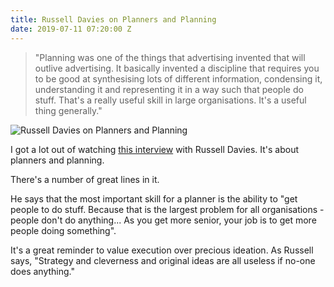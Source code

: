 ```yaml
---
title: Russell Davies on Planners and Planning
date: 2019-07-11 07:20:00 Z
---
```


> "Planning was one of the things that advertising invented that will outlive advertising. It basically invented a discipline that requires you to be good at synthesising lots of different information, condensing it, understanding it and representing it in a way such that people do stuff. That's a really useful skill in large organisations. It's a useful thing generally."

![Russell Davies on Planners and Planning](/uploads/Screenshot%202019-07-12%20at%2020.15.16.png)

I got a lot out of watching [this interview](https://vimeo.com/99675815) with Russell Davies. It's about planners and planning.

There's a number of great lines in it. 

He says that the most important skill for a planner is the ability to "get people to do stuff. Because that is the largest problem for all organisations - people don't do anything... As you get more senior, your job is to get more people doing something".

It's a great reminder to value execution over precious ideation. As Russell says, "Strategy and cleverness and original ideas are all useless if no-one does anything."